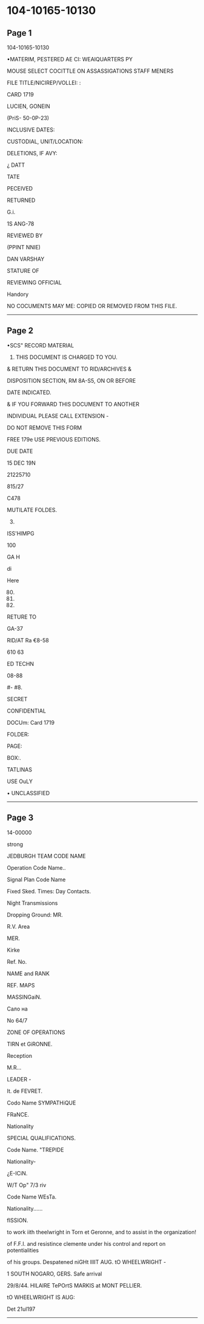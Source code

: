 # 104-10165-10130

## Page 1

104-10165-10130

•MATERIM, PESTERED AE CI: WEAIQUARTERS PY

MOUSE SELECT COCITTLE ON ASSASSIGATIONS STAFF MENERS

FILE TITLE/NICIREP/VOLLEI: :

CARD 1719

LUCIEN, GONEIN

(PriS- 50-0P-23)

INCLUSIVE DATES:

CUSTODIAL, UNIT/LOCATION:

DELETIONS, IF AVY:

¿ DATT

TATE

PECEIVED

RETURNED

G.i.

1S ANG-78

REVIEWED BY

(PPINT NNIE)

DAN VARSHAY

STATURE OF

REVIEWING OFFICIAL

Handory

NO COCUMENTS MAY ME: COPIED OR REMOVED FROM THIS FILE.

---

## Page 2

•SCS" RECORD MATERIAL

1. THIS DOCUMENT IS CHARGED TO YOU.

& RETURN THIS DOCUMENT TO RID/ARCHIVES &

DISPOSITION SECTION, RM 8A-S5, ON OR BEFORE

DATE INDICATED.

& IF YOU FORWARD THIS DOCUMENT TO ANOTHER

INDIVIDUAL PLEASE CALL EXTENSION -

DO NOT REMOVE THIS FORM

FREE 179e USE PREVIOUS EDITIONS.

DUE DATE

15 DEC 19N

21225710

815/27

C478

MUTILATE FOLDES.

3.

ISS'HIMPG

100

GA H

di

Here

80.

11.

82.

RETURE TO

GA-37

RID/AT Ra €8-58

610 63

ED TECHN

08-88

#- #8.

SECRET

CONFIDENTIAL

DOCUm: Card 1719

FOLDER:

PAGE:

BOX:.

TATLINAS

USE OuLY

• UNCLASSIFIED

---

## Page 3

14-00000

strong

JEDBURGH TEAM CODE NAME

Operation Code Name..

Signal Plan Code Name

Fixed Sked. Times: Day Contacts.

Night Transmissions

Dropping Ground: MR.

R.V. Area

MER.

Kirke

Ref. No.

NAME and RANK

REF. MAPS

MASSINGaiN.

Сало на

No 64/7

ZONE OF OPERATIONS

TIRN et GiRONNE.

Reception

M.R...

LEADER -

It. de FEVRET.

Codo Name SYMPATHiQUE

FRaNCE.

Nationality

SPECIAL QUALIFICATIONS.

Code Name. "TREPIDE

Nationality-

¿E-ICiN.

W/T Op" 7/3 riv

Code Name WEsTa.

Nationality......

fISSION.

to work iith theelwright in Torn et Geronne, and to assist in the organization!

of F.F.I. and resistince clemente under his control and report on potentialities

of his groups. Despatened niGHt IllIT AUG. tO WHEELWRIGHT -

1 SOUTH NOGARO, GERS. Safe arrival

29/8/44. HILAIRE TePOrtS MARKIS at MONT PELLIER.

tO WHEELWRIGHT IS AUG:

Det 21ul197

---

